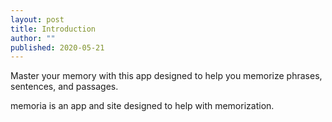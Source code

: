 ```yaml
---
layout: post
title: Introduction
author: ""
published: 2020-05-21
---
```


Master your memory with this app designed to help you memorize phrases, sentences, and passages.

<!--more-->

memoria is an app and site designed to help with memorization. 